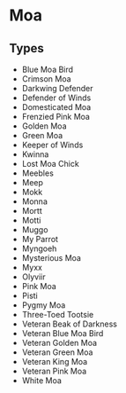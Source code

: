 # Moa
## Types
* Blue Moa Bird
* Crimson Moa
* Darkwing Defender
* Defender of Winds
* Domesticated Moa
* Frenzied Pink Moa
* Golden Moa
* Green Moa
* Keeper of Winds
* Kwinna
* Lost Moa Chick
* Meebles
* Meep
* Mokk
* Monna
* Mortt
* Motti
* Muggo
* My Parrot
* Myngoeh
* Mysterious Moa
* Myxx
* Olyviir
* Pink Moa
* Pisti
* Pygmy Moa
* Three-Toed Tootsie
* Veteran Beak of Darkness
* Veteran Blue Moa Bird
* Veteran Golden Moa
* Veteran Green Moa
* Veteran King Moa
* Veteran Pink Moa
* White Moa
